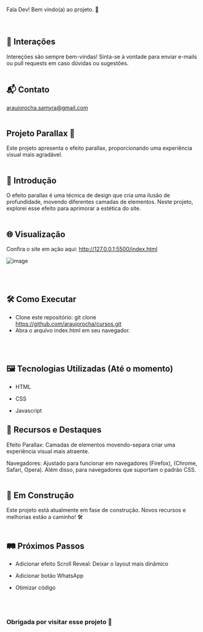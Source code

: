 Fala Dev! Bem vindo(a) ao projeto. 👊
<br />
<br />
<br />

## 🤝 Interações

Intereções são sempre bem-vindas! Sinta-se à vontade para enviar e-mails ou pull requests em caso dúvidas ou sugestões.
<br />
<br />


## 📬 Contato

araujorocha.samyra@gmail.com 
<br />
<br />

## Projeto Parallax 🚧

Este projeto apresenta o efeito parallax, proporcionando uma experiência visual mais agradável.
<br />
<br />


## 🚀 Introdução

O efeito parallax é uma técnica de design que cria uma ilusão de profundidade, movendo diferentes camadas de elementos. Neste projeto, explorei esse efeito para aprimorar a estética do site.
<br />
<br />


## 🌐 Visualização

Confira o site em ação aqui: http://127.0.0.1:5500/index.html

![image](https://github.com/araujorocha/cursos/assets/86613048/f86f02c4-62b2-4b98-a3cc-00869438b3f9)


<br />
<br />

## 🛠️ Como Executar

- Clone este repositório: git clone https://github.com/araujorocha/cursos.git
- Abra o arquivo index.html em seu navegador.
<br />
<br />

## 🖼️ Tecnologias Utilizadas (Até o momento)

- HTML

- CSS

- Javascript 

## 🌈 Recursos e Destaques

Efeito Parallax: Camadas de elementos movendo-separa criar uma experiência visual mais atraente.

Navegadores: Ajustado para funcionar em navegadores (Firefox), (Chrome, Safari, Opera). Além disso, para navegadores que suportam o padrão CSS.
<br />
<br />

## 🚧 Em Construção

Este projeto está atualmente em fase de construção. Novos recursos e melhorias estão a caminho! 🛠️
<br />
<br />

## 🛤️ Próximos Passos

- Adicionar efeito Scroll Reveal: Deixar o layout mais dinâmico 

- Adicionar botão WhatsApp

- Otimizar código
<br />
<br />


### Obrigada por visitar esse projeto 🌟
